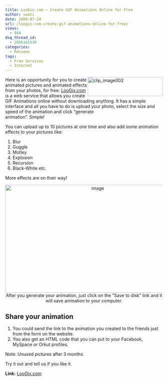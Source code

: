 ```yaml
---
title: LooGix.com – Create GIF Animations Online for Free
author: swati
date: 2009-07-24
url: /loogix-com-create-gif-animations-online-for-free/
views:
  - 944
dsq_thread_id:
  - 2956161530
categories:
  - Reviews
tags:
  - Free Services
  - Internet
---
```

<img class="alignright wp-image-53064" style="border: 0pt none;margin-left: 0px;margin-right: 0px" src="http://cdn.devilsworkshop.org/files/2009/07/clip_image0022.jpg" border="0" alt="clip_image002" width="240" height="61" align="right" />Here is an opportunity for you to create animated pictures and animated effects from your photos, for free. <a href="http://www.loogix.com/" onclick="_gaq.push(['_trackEvent', 'outbound-article', 'http://www.loogix.com/', 'LooGix.com']);" >LooGix.com</a> is a web service that allows you create GIF Animations online without downloading anything. It has a simple interface and all you have to do is upload your photo, select the size and speed of the animation and click “generate  
animation”. Simple!

You can upload up to 10 pictures at one time and also add some animation effects to your pictures like:

  1. Blur
  2. Guggle
  3. Motley
  4. Explosion
  5. Recursion
  6. Black-White etc.

More effects are on their way!

<p style="text-align: center">
  <img class="aligncenter" style="border: 0pt none" src="http://cdn.devilsworkshop.org/files/2009/07/image29.png" border="0" alt="image" width="576" height="345" /><br /> After you generate your animation, just click on the &#8220;Save to disk&#8221; link and it will save animation to your computer.
</p>

## Share your animation

  1. You could send the link to the animation you created to the friends just from the form on the website.
  2. You also get an HTML code that you can put to your Facebook, MySpace or Orkut profiles.

Note: Unused pictures after 3 months.

Try it out and tell us if you like it.

**Link:** <a href="http://www.loogix.com/" onclick="_gaq.push(['_trackEvent', 'outbound-article', 'http://www.loogix.com/', 'LooGix.com']);" >LooGix.com</a>
